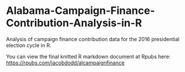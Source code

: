# Alabama-Campaign-Finance-Contribution-Analysis-in-R
Analysis of campaign finance contribution data for the 2016 presidential election cycle in R. 

You can view the final knitted R markdown document at Rpubs here: https://rpubs.com/jacobdodd/alcampaignfinance
